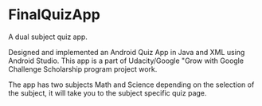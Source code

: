 # FinalQuizApp
A dual subject quiz app.

Designed and implemented an Android Quiz App in Java and XML using Android Studio. This app is a part of Udacity/Google "Grow with Google Challenge Scholarship program project work.

The app has two subjects Math and Science depending on the selection of the subject, it will take you to the subject specific quiz page.
